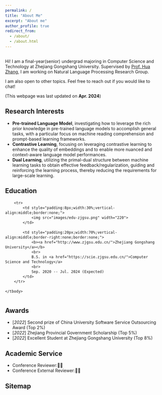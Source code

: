 ```yaml
---
permalink: /
title: "About Me"
excerpt: "About me"
author_profile: true
redirect_from: 
  - /about/
  - /about.html
---
```


<!-- ## About me -->
<br>Hi! I am a final-year(senior) undergrad majoring in Computer Science and Technology at Zhejiang Gongshang University. Supervised by [Prof. Hua Zhang](https://scie.zjgsu.edu.cn/zh-hans/node/381), I am working on Natural Language Processing Research Group.

I am also open to other topics. Feel free to reach out if you would like to chat!

(This webpage was last updated on **Apr. 2024**)

## Research Interests
* **Pre-trained Language Model**, investigating how to leverage the rich prior knowledge in pre-trained language models to accomplish general tasks, with a particular focus on machine reading comprehension and prompt-based learning frameworks.
* **Contrastive Learning**, focusing on leveraging contrastive learning to enhance the quality of embeddings and to enable more nuanced and context-aware language model performances.
* **Dual Learning**, utilizing the primal-dual structure between machine learning tasks to obtain effective feedback/regularization, guiding and reinforcing the learning process, thereby reducing the requirements for large-scale learning.

## Education

<table style="width:100%;border:0px;border-spacing:0px;border-collapse:separate;margin-right:0;margin-left:0;font-size:0.95em;">
    <tbody>

        <tr>
            <td style="padding:8px;width:30%;vertical-align:middle;border:none;"> 
                <img src="images/edu-zjgsu.png" width="220">
            </td>
            
            <td style="padding:20px;width:70%;vertical-align:middle;border-right:none;border:none;">
                <b><a href="http://www.zjgsu.edu.cn/">Zhejiang Gongshang University</a></b>
                <br>
                B.S. in <a href="https://scie.zjgsu.edu.cn/">Computer Science and Technology</a>
                <br>
                Sep. 2020 -- Jul. 2024 (Expected)
            </td>            
        </tr>
        
    </tbody>
</table>

## Awards
* [_2022_] Second prize of China University Software Service Outsourcing Award (Top 2%)
* [_2022_] Zhejiang Provincial Government Scholarship (Top 5%)
* [_2022_] Excellent Student at Zhejiang Gongshang University (Top 8%)

## Academic Service

* Conference Reviewer:🦐🦀
* Conference External Reviewer:🦐🦀 

## Sitemap
<script type='text/javascript' id='mapmyvisitors' src='https://mapmyvisitors.com/map.js?cl=ffffff&w=406&t=n&d=agXuytwaVAdo2VIdVoUuUqQzAzcCxT1HfNom5U8dslQ&co=c7e2e4&ct=ffffff&cmo=488b87&cmn=bd514a'></script>

